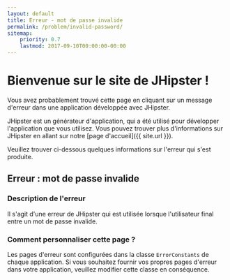 ```yaml
---
layout: default
title: Erreur - mot de passe invalide
permalink: /problem/invalid-password/
sitemap:
    priority: 0.7
    lastmod: 2017-09-10T00:00:00-00:00
---
```


# <i class="fa fa-map-signs"></i> Bienvenue sur le site de JHipster !

Vous avez probablement trouvé cette page en cliquant sur un message d'erreur dans une application développée avec JHipster.

JHipster est un générateur d'application, qui a été utilisé pour développer l'application que vous utilisez. Vous pouvez trouver plus d'informations sur JHipster en allant sur notre [page d'accueil]({{ site.url }}).

Veuillez trouver ci-dessous quelques informations sur l'erreur qui s'est produite.

## <i class="fa fa-warning"></i> Erreur : mot de passe invalide

### Description de l'erreur

Il s'agit d'une erreur de JHipster qui est utilisée lorsque l'utilisateur final entre un mot de passe invalide.

### Comment personnaliser cette page ?

Les pages d'erreur sont configurées dans la classe `ErrorConstants` de chaque application. Si vous souhaitez fournir vos propres pages d'erreur dans votre application, veuillez modifier cette classe en conséquence.

<br><br><br><br><br><br><br><br><br><br><br><br><br>
